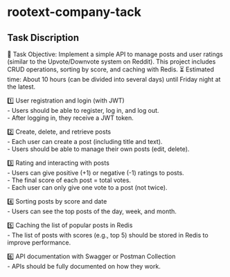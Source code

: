 # rootext-company-tack


## Task Discription

🔹 Task Objective: Implement a simple API to manage posts and user ratings (similar to the Upvote/Downvote system on Reddit). This project includes CRUD operations, sorting by score, and caching with Redis.
⏳ Estimated time: About 10 hours (can be divided into several days) until Friday night at the latest.

1️⃣ User registration and login (with JWT)  
    - Users should be able to register, log in, and log out.  
    - After logging in, they receive a JWT token.  

2️⃣ Create, delete, and retrieve posts  
    - Each user can create a post (including title and text).  
    - Users should be able to manage their own posts (edit, delete).  

3️⃣ Rating and interacting with posts  
    - Users can give positive (+1) or negative (-1) ratings to posts.  
    - The final score of each post = total votes.  
    - Each user can only give one vote to a post (not twice).  

4️⃣ Sorting posts by score and date  
    - Users can see the top posts of the day, week, and month.  

5️⃣ Caching the list of popular posts in Redis  
    - The list of posts with scores (e.g., top 5) should be stored in Redis to improve performance.  

6️⃣ API documentation with Swagger or Postman Collection  
    - APIs should be fully documented on how they work.  
